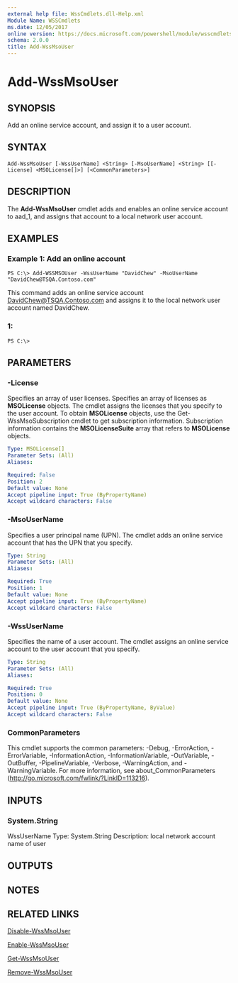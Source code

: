 ```yaml
---
external help file: WssCmdlets.dll-Help.xml
Module Name: WSSCmdlets
ms.date: 12/05/2017
online version: https://docs.microsoft.com/powershell/module/wsscmdlets/add-wssmsouser?view=windowsserver2012r2-ps&wt.mc_id=ps-gethelp
schema: 2.0.0
title: Add-WssMsoUser
---
```


# Add-WssMsoUser

## SYNOPSIS
Add an online service account, and assign it to a user account.

## SYNTAX

```
Add-WssMsoUser [-WssUserName] <String> [-MsoUserName] <String> [[-License] <MSOLicense[]>] [<CommonParameters>]
```

## DESCRIPTION
The **Add-WssMsoUser** cmdlet adds and enables an online service account to aad_1, and assigns that account to a local network user account.

## EXAMPLES

### Example 1: Add an online account
```
PS C:\> Add-WSSMSOUser -WssUserName "DavidChew" -MsoUserName "DavidChew@TSQA.Contoso.com"
```

This command adds an online service account DavidChew@TSQA.Contoso.com and assigns it to the local network user account named DavidChew.

### 1:
```
PS C:\>
```

## PARAMETERS

### -License
Specifies an array of user licenses.
Specifies an array of licenses as **MSOLicense** objects.
The cmdlet assigns the licenses that you specify to the user account.
To obtain **MSOLicense** objects, use the Get-WssMsoSubscription cmdlet to get subscription information.
Subscription information contains the **MSOLicenseSuite** array that refers to **MSOLicense** objects.

```yaml
Type: MSOLicense[]
Parameter Sets: (All)
Aliases: 

Required: False
Position: 2
Default value: None
Accept pipeline input: True (ByPropertyName)
Accept wildcard characters: False
```

### -MsoUserName
Specifies a user principal name (UPN).
The cmdlet adds an online service account that has the UPN that you specify.

```yaml
Type: String
Parameter Sets: (All)
Aliases: 

Required: True
Position: 1
Default value: None
Accept pipeline input: True (ByPropertyName)
Accept wildcard characters: False
```

### -WssUserName
Specifies the name of a user account.
The cmdlet assigns an online service account to the user account that you specify.

```yaml
Type: String
Parameter Sets: (All)
Aliases: 

Required: True
Position: 0
Default value: None
Accept pipeline input: True (ByPropertyName, ByValue)
Accept wildcard characters: False
```

### CommonParameters
This cmdlet supports the common parameters: -Debug, -ErrorAction, -ErrorVariable, -InformationAction, -InformationVariable, -OutVariable, -OutBuffer, -PipelineVariable, -Verbose, -WarningAction, and -WarningVariable. For more information, see about_CommonParameters (http://go.microsoft.com/fwlink/?LinkID=113216).

## INPUTS

### System.String
WssUserName
Type: System.String
Description: local network account name of user

## OUTPUTS

## NOTES

## RELATED LINKS

[Disable-WssMsoUser](./Disable-WssMsoUser.md)

[Enable-WssMsoUser](./Enable-WssMsoUser.md)

[Get-WssMsoUser](./Get-WssMsoUser.md)

[Remove-WssMsoUser](./Remove-WssMsoUser.md)

